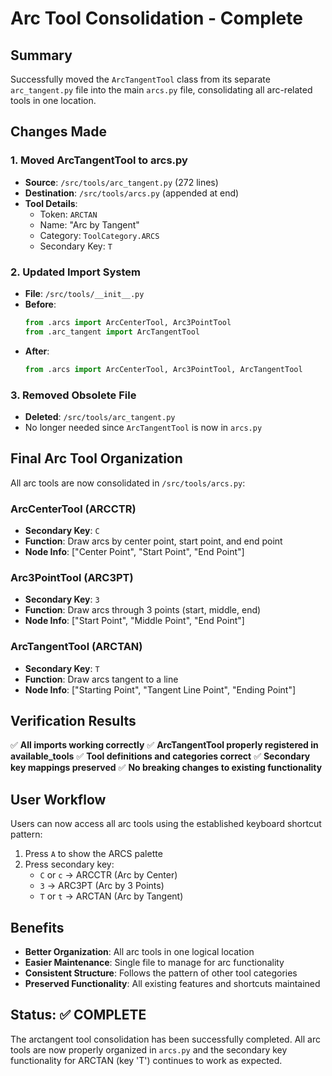 # Arc Tool Consolidation - Complete

## Summary
Successfully moved the `ArcTangentTool` class from its separate `arc_tangent.py` file into the main `arcs.py` file, consolidating all arc-related tools in one location.

## Changes Made

### 1. Moved ArcTangentTool to arcs.py
- **Source**: `/src/tools/arc_tangent.py` (272 lines)
- **Destination**: `/src/tools/arcs.py` (appended at end)
- **Tool Details**:
  - Token: `ARCTAN`
  - Name: "Arc by Tangent"
  - Category: `ToolCategory.ARCS`
  - Secondary Key: `T`

### 2. Updated Import System
- **File**: `/src/tools/__init__.py`
- **Before**: 
  ```python
  from .arcs import ArcCenterTool, Arc3PointTool
  from .arc_tangent import ArcTangentTool
  ```
- **After**:
  ```python
  from .arcs import ArcCenterTool, Arc3PointTool, ArcTangentTool
  ```

### 3. Removed Obsolete File
- **Deleted**: `/src/tools/arc_tangent.py`
- No longer needed since `ArcTangentTool` is now in `arcs.py`

## Final Arc Tool Organization

All arc tools are now consolidated in `/src/tools/arcs.py`:

### ArcCenterTool (ARCCTR)
- **Secondary Key**: `C`
- **Function**: Draw arcs by center point, start point, and end point
- **Node Info**: ["Center Point", "Start Point", "End Point"]

### Arc3PointTool (ARC3PT)
- **Secondary Key**: `3`
- **Function**: Draw arcs through 3 points (start, middle, end)
- **Node Info**: ["Start Point", "Middle Point", "End Point"]

### ArcTangentTool (ARCTAN)
- **Secondary Key**: `T`
- **Function**: Draw arcs tangent to a line
- **Node Info**: ["Starting Point", "Tangent Line Point", "Ending Point"]

## Verification Results

✅ **All imports working correctly**
✅ **ArcTangentTool properly registered in available_tools**
✅ **Tool definitions and categories correct**
✅ **Secondary key mappings preserved**
✅ **No breaking changes to existing functionality**

## User Workflow
Users can now access all arc tools using the established keyboard shortcut pattern:
1. Press `A` to show the ARCS palette
2. Press secondary key:
   - `C` or `c` → ARCCTR (Arc by Center)
   - `3` → ARC3PT (Arc by 3 Points)
   - `T` or `t` → ARCTAN (Arc by Tangent)

## Benefits
- **Better Organization**: All arc tools in one logical location
- **Easier Maintenance**: Single file to manage for arc functionality
- **Consistent Structure**: Follows the pattern of other tool categories
- **Preserved Functionality**: All existing features and shortcuts maintained

## Status: ✅ COMPLETE
The arctangent tool consolidation has been successfully completed. All arc tools are now properly organized in `arcs.py` and the secondary key functionality for ARCTAN (key 'T') continues to work as expected.
